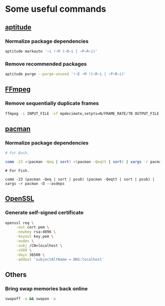 ---
---

# Some useful commands

## [aptitude](https://wiki.debian.org/Aptitude)

### Normalize package dependencies

```sh
aptitude markauto '~i !~M (~R~i | ~P~R~i)'
```

### Remove recommended packages

```sh
aptitude purge --purge-unused '!~E ~M !(~R~i | ~P~R~i)'
```

## [FFmpeg](https://www.ffmpeg.org)

### Remove sequentially duplicate frames

```sh
ffmpeg -i INPUT_FILE -vf mpdecimate,setpts=N/FRAME_RATE/TB OUTPUT_FILE
```

## [pacman](https://www.archlinux.org/pacman/)

### Normalize package dependencies

```sh
# For Bash.

comm -23 <(pacman -Qeq | sort) <(pacman -Qeqtt | sort) | xargs -r pacman -D --asdeps
```

```
# For Fish.

comm -23 (pacman -Qeq | sort | psub) (pacman -Qeqtt | sort | psub) | xargs -r pacman -D --asdeps
```

## [OpenSSL](https://www.openssl.org)

### Generate self-signed certificate

```sh
openssl req \
     -out cert.pem \
     -newkey rsa:4096 \
     -keyout key.pem \
     -nodes \
     -subj /CN=localhost \
     -x509 \
     -days 36500 \
     -addext 'subjectAltName = DNS:localhost'
```

## Others

### Bring swap memories back online

```sh
swapoff -a && swapon -a
```
